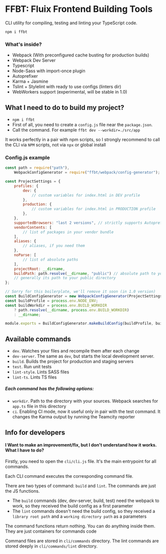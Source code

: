 # FFBT: Fluix Frontend Building Tools 
CLI utility for compiling, testing and linting your TypeScript code.

`npm i ffbt`

### What's inside?
- Webpack (With preconfigured cache busting for production builds)
- Webpack Dev Server
- Typescript
- Node-Sass with import-once plugin
- Autoprefixer
- Karma + Jasmine
- Tslint + Stylelint with ready to use configs (linters dir)
- WebWorkers support (experimental, will be stable in 1.0)

## What I need to do to build my project?
- `npm i ffbt`
- First of all, you need to create a `config.js` file near the `package.json`.
- Call the command. For example `ffbt dev --workdir=./src/app`

It works perfectly in a pair with npm scripts, so I strongly recommend to call the CLI via `NPM` scripts, not via `npx` or global install

### Config.js example
```javascript
const path = require("path"),
    WebpackConfigGenerator = require("ffbt/webpack/config-generator");

const ProjectSettings = {
    profiles: {
        dev: {
            // custom variables for index.html in DEV profile
        },
        production: {
            // custom variables for index.html in PRODUCTION profile
        },
    },
    supportedBrowsers: "last 2 versions", // strictly supports Autoprefixer's config format
    vendorContents: [
        // list of packages in your vendor bundle
    ],
    aliases: {
        // aliases, if you need them
    },
    noParse: [
        // list of absolute paths
    ],
    projectRoot: __dirname,
    buildPath: path.resolve(__dirname, "public") // absolute path to your dist directory
    // generally its path to your public directory
};

// Sorry for this boilerplate, we'll remove it soon (in 1.0 version)
const BuildConfigGenerator = new WebpackConfigGenerator(ProjectSettings);
const buildProfile = process.env.NODE_ENV;
const buildWorkdir = process.env.BUILD_WORKDIR
    ? path.resolve(__dirname, process.env.BUILD_WORKDIR)
    : __dirname;

module.exports = BuildConfigGenerator.makeBuildConfig(buildProfile, buildWorkdir);
```

## Available commands
- `dev`. Watches your files and recompile them after each change
- `dev-server`. The same as `dev`, but starts the local development server.
- `build`. Builds the project for production and staging servers
- `test`. Run unit tests
- `lint-style`. Lints SASS files
- `lint-ts`. Lints TS files

##### Each command has the following options:
- `workdir`. Path to the directory with your sources. Webpack searches for `app.ts` file in this directory
- `ci`. Enabling CI mode, now it useful only in pair with the test command. It changes the Karma output by running the Teamcity reporter

## Info for developers

#### I Want to make an improvement/fix, but I don't understand how it works. What I have to do?
Firstly, you need to open the `cli/cli.js` file. It's the main entrypoint for all commands.

Each CLI command executes the corresponding command file.

There are two types of command: `build` and `lint`. The commands are just the JS functions.
- The `build` commands (dev, dev-server, build, test) need the webpack to work, so they received the build config as a first parameter
- The `lint` commands doesn't need the build config, so they received a `library root path` and a `working directory path` as a parameters

The command functions return nothing. You can do anything inside them. They are just containers for commands code

Command files are stored in `cli/commands` directory.
The lint commands are stored deeply in `cli/commands/lint` directory.
